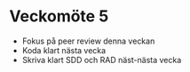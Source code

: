 # Veckomöte 5
* Fokus på peer review denna veckan
* Koda klart nästa vecka
* Skriva klart SDD och RAD näst-nästa vecka
